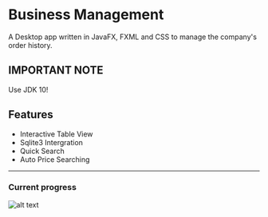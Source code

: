 # Business Management
A Desktop app written in JavaFX, FXML and CSS to manage the company's order history.

## IMPORTANT NOTE
Use JDK 10!

## Features
- Interactive Table View
- Sqlite3 Intergration
- Quick Search
- Auto Price Searching

---

### Current progress
![alt text](https://imgur.com/2NuZYEw.png)
